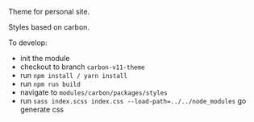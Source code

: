 Theme for personal site.

Styles based on carbon.

To develop:
* init the module
* checkout to branch `carbon-v11-theme`
* run `npm install / yarn install`
* run `npm run build`
* navigate to `modules/carbon/packages/styles`
* run `sass index.scss index.css --load-path=../../node_modules` go generate css



